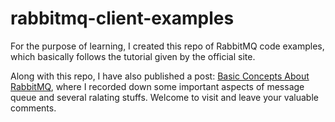 # rabbitmq-client-examples
For the purpose of learning, I created this repo of RabbitMQ code examples, which basically follows the tutorial given by the official site.  

Along with this repo, I have also published a post: [Basic Concepts About RabbitMQ](https://zhongyangma.github.io/archivers/Basic-Concepts-About-RabbitMQ), where I recorded down some important aspects of message queue and several ralating stuffs. Welcome to visit and leave your valuable comments.
